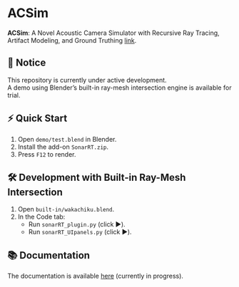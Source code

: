 # ACSim

**ACSim**: A Novel Acoustic Camera Simulator with Recursive Ray Tracing, Artifact Modeling, and Ground Truthing [link](https://ieeexplore.ieee.org/document/10967163). 

## 🚧 Notice

This repository is currently under active development.  
A demo using Blender’s built-in ray-mesh intersection engine is available for trial.

## ⚡ Quick Start

1. Open `demo/test.blend` in Blender.  
2. Install the add-on `SonarRT.zip`.  
3. Press `F12` to render.

## 🛠️ Development with Built-in Ray-Mesh Intersection

1. Open `built-in/wakachiku.blend`.  
2. In the Code tab:  
   - Run `sonarRT_plugin.py` (click ▶️).  
   - Run `sonarRT_UIpanels.py` (click ▶️).

## 📚 Documentation

The documentation is available [here](https://sollynoay.github.io/ACSim-docs/) (currently in progress).

